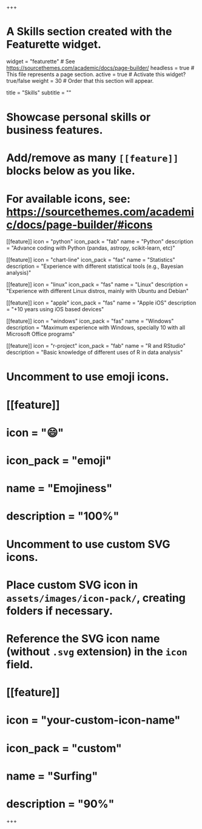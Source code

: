 +++
# A Skills section created with the Featurette widget.
widget = "featurette"  # See https://sourcethemes.com/academic/docs/page-builder/
headless = true  # This file represents a page section.
active = true  # Activate this widget? true/false
weight = 30  # Order that this section will appear.

title = "Skills"
subtitle = ""

# Showcase personal skills or business features.
# 
# Add/remove as many `[[feature]]` blocks below as you like.
# 
# For available icons, see: https://sourcethemes.com/academic/docs/page-builder/#icons

[[feature]]
  icon = "python"
  icon_pack = "fab"
  name = "Python"
  description = "Advance coding with Python (pandas, astropy, scikit-learn, etc)"

[[feature]]
  icon = "chart-line"
  icon_pack = "fas"
  name = "Statistics"
  description = "Experience with different statistical tools (e.g., Bayesian analysis)"  

[[feature]]
  icon = "linux"
  icon_pack = "fas"
  name = "Linux"
  description = "Experience with different Linux distros, mainly with Ubuntu and Debian"
  
[[feature]]
  icon = "apple"
  icon_pack = "fas"
  name = "Apple iOS"
  description = "+10 years using iOS based devices"
  
[[feature]]
  icon = "windows"
  icon_pack = "fas"
  name = "Windows"
  description = "Maximum experience with Windows, specially 10 with all Microsoft Office programs"

[[feature]]
  icon = "r-project"
  icon_pack = "fab"
  name = "R and RStudio"
  description = "Basic knowledge of different uses of R in data analysis"



# Uncomment to use emoji icons.
# [[feature]]
#  icon = ":smile:"
#  icon_pack = "emoji"
#  name = "Emojiness"
#  description = "100%"  

# Uncomment to use custom SVG icons.
# Place custom SVG icon in `assets/images/icon-pack/`, creating folders if necessary.
# Reference the SVG icon name (without `.svg` extension) in the `icon` field.
# [[feature]]
#  icon = "your-custom-icon-name"
#  icon_pack = "custom"
#  name = "Surfing"
#  description = "90%"

+++
